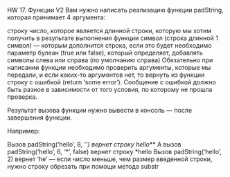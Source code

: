 HW 17. Функции V2
Вам нужно написать реализацию функции padString, которая принимает 4 аргумента:

строку
число, которое является длинной строки, которую мы хотим получить в результате выполнения функции
символ (строка длинной 1 символ) — которым дополнится строка, если это будет необходимо
параметр булеан (true или false), который определяет, добавлять символы слева или справа
(по умолчанию справа)
Обязательно при написании функции необходимо проверить аргументы, которые мы передали,
и если каких-то аргументов нет, то вернуть из функции строку с ошибкой (return ‘some error’).
Сообщение с ошибкой должно быть разное в зависимости от того условия, по которому не прошла проверка.

Результат вызова функции нужно вывести в консоль — после завершения функции.

Например:

Вызов padString(‘hello’, 8, ‘*’) вернет строку hello***
А вызов padString(‘hello’, 6, ‘*’, false) вернет строку *hello
Вызов padString(‘hello’, 2) вернет ‘he’ — если число меньше, чем размер введенной строки,
нужно строку обрезать при помощи метода substr